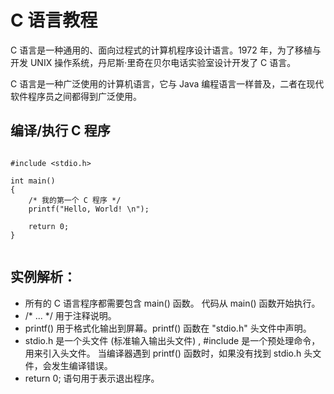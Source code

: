 # C 语言教程

C 语言是一种通用的、面向过程式的计算机程序设计语言。1972 年，为了移植与开发 UNIX 操作系统，丹尼斯·里奇在贝尔电话实验室设计开发了 C 语言。

C 语言是一种广泛使用的计算机语言，它与 Java 编程语言一样普及，二者在现代软件程序员之间都得到广泛使用。

## 编译/执行 C 程序

```

#include <stdio.h>
 
int main()
{
    /* 我的第一个 C 程序 */
    printf("Hello, World! \n");
 
    return 0;
}


```

## 实例解析：

* 所有的 C 语言程序都需要包含 main() 函数。 代码从 main() 函数开始执行。
* /* ... */ 用于注释说明。
* printf() 用于格式化输出到屏幕。printf() 函数在 "stdio.h" 头文件中声明。
* stdio.h 是一个头文件 (标准输入输出头文件) , #include 是一个预处理命令，用来引入头文件。 当编译器遇到 printf() 函数时，如果没有找到 stdio.h 头文件，会发生编译错误。
* return 0; 语句用于表示退出程序。


